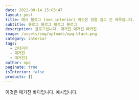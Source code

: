 ```yaml
---
date: 2022-09-14 15:03:47
layout: post
title: 예시 블로그 (non interior) 이것은 정말 길고 긴 제목입니다.
subtitle: 블로그 블로그 블로그 블로그
description: 블로그입니다. 매거진 매거진 매거진
image: /assets/img/uploads/opq-black.png
category: interior
tags:
  - 인테리어
  - 매거진
  - 매거진1
author: opq
paginate: true
isInterior: false
products: []
---
```

이것은 매거진 바디입니다. 
예시입니다. 